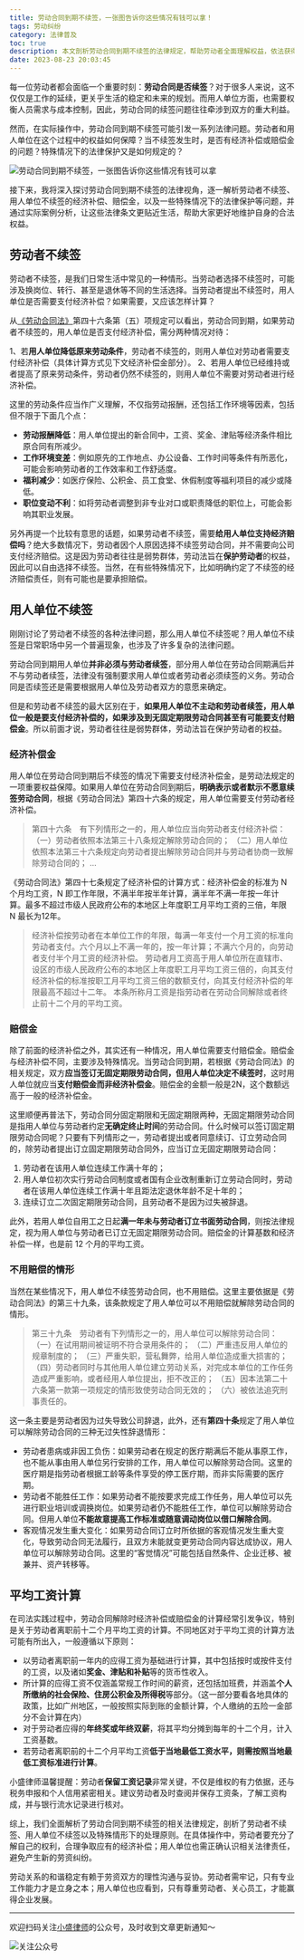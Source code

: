 ```yaml
---
title: 劳动合同到期不续签，一张图告诉你这些情况有钱可以拿！
tags: 劳动纠纷
category: 法律普及
toc: true
description: 本文剖析劳动合同到期不续签的法律规定，帮助劳动者全面理解权益，依法获得应有补偿。劳动者不续签时，评估劳动条件变化决定经济补偿；用人单位不续签时，原则上支付经济补偿或赔偿金，特殊情形可免除赔偿。补偿金按离职前12个月平均工资计算，包含奖金、补贴等。
date: 2023-08-23 20:03:45
---
```


每一位劳动者都会面临一个重要时刻：**劳动合同是否续签**？对于很多人来说，这不仅仅是工作的延续，更关乎生活的稳定和未来的规划。而用人单位方面，也需要权衡人员需求与成本控制，因此，劳动合同的续签问题往往牵涉到双方的重大利益。

然而，在实际操作中，劳动合同到期不续签可能引发一系列法律问题。劳动者和用人单位在这个过程中的权益如何保障？当不续签发生时，是否有经济补偿或赔偿金的问题？特殊情况下的法律保护又是如何规定的？

![劳动合同到期不续签，一张图告诉你这些情况有钱可以拿](https://slefboot-1251736664.cos.ap-beijing.myqcloud.com/20230823_employment_renewal_flow.png)

接下来，我将深入探讨劳动合同到期不续签的法律视角，逐一解析劳动者不续签、用人单位不续签的经济补偿、赔偿金，以及一些特殊情况下的法律保护等问题，并通过实际案例分析，让这些法律条文更贴近生活，帮助大家更好地维护自身的合法权益。

<!-- more -->

## 劳动者不续签

劳动者不续签，是我们日常生活中常见的一种情形。当劳动者选择不续签时，可能涉及换岗位、转行、甚至是退休等不同的生活选择。当劳动者提出不续签时，用人单位是否需要支付经济补偿？如果需要，又应该怎样计算？

从[《劳动合同法》](https://www.gov.cn/flfg/2007-06/29/content_669394.htm)第四十六条第（五）项规定可以看出，劳动合同到期，如果劳动者不续签的，用人单位是否支付经济补偿，需分两种情况对待：

1、若**用人单位降低原来劳动条件**，劳动者不续签的，则用人单位对劳动者需要支付经济补偿（具体计算方式见下文经济补偿金部分）。
2、若用人单位已经维持或者提高了原来劳动条件，劳动者仍然不续签的，则用人单位不需要对劳动者进行经济补偿。

这里的劳动条件应当作广义理解，不仅指劳动报酬，还包括工作环境等因素，包括但不限于下面几个点：

- **劳动报酬降低**：用人单位提出的新合同中，工资、奖金、津贴等经济条件相比原合同有所减少。
- **工作环境变差**：例如原先的工作地点、办公设备、工作时间等条件有所恶化，可能会影响劳动者的工作效率和工作舒适度。
- **福利减少**：如医疗保险、公积金、员工食堂、休假制度等福利项目的减少或降低。
- **职位变动不利**：如将劳动者调整到非专业对口或职责降低的职位上，可能会影响其职业发展。

另外再提一个比较有意思的话题，如果劳动者不续签，需要**给用人单位支持经济赔偿吗**？绝大多数情况下，劳动者因个人原因选择不续签劳动合同，并不需要向公司支付经济赔偿。这是因为劳动者往往是弱势群体，劳动法旨在**保护劳动者**的权益，因此可以自由选择不续签。当然，在有些特殊情况下，比如明确约定了不续签的经济赔偿责任，则有可能也是要承担赔偿。

## 用人单位不续签

刚刚讨论了劳动者不续签的各种法律问题，那么用人单位不续签呢？用人单位不续签是日常职场中另一个普遍现象，也涉及了许多复杂的法律问题。

劳动合同到期用人单位**并非必须与劳动者续签**，部分用人单位在劳动合同期满后并不与劳动者续签，法律没有强制要求用人单位或者劳动者必须续签的义务。劳动合同是否续签还是需要根据用人单位及劳动者双方的意愿来确定。

但是和劳动者不续签的最大区别在于，**如果用人单位不主动和劳动者续签，用人单位一般是要支付经济补偿的，如果涉及到无固定期限劳动合同甚至有可能要支付赔偿金**。所以前面才说，劳动者往往是弱势群体，劳动法旨在保护劳动者的权益。

### 经济补偿金

用人单位在劳动合同到期后不续签的情况下需要支付经济补偿金，是劳动法规定的一项重要权益保障。如果用人单位在劳动合同到期后，**明确表示或者默示不愿意续签劳动合同**，根据《劳动合同法》第四十六条的规定，用人单位需要支付劳动者经济补偿。

> 第四十六条　有下列情形之一的，用人单位应当向劳动者支付经济补偿：
>（一）劳动者依照本法第三十八条规定解除劳动合同的；
>（二）用人单位依照本法第三十六条规定向劳动者提出解除劳动合同并与劳动者协商一致解除劳动合同的；
> ...

《劳动合同法》第四十七条规定了经济补偿的计算方式：经济补偿金的标准为 N 个月均工资，N 即工作年限，不满半年按半年计算，满半年不满一年按一年计算。最多不超过市级人民政府公布的本地区上年度职工月平均工资的三倍，年限 N 最长为12年。

> 经济补偿按劳动者在本单位工作的年限，每满一年支付一个月工资的标准向劳动者支付。六个月以上不满一年的，按一年计算；不满六个月的，向劳动者支付半个月工资的经济补偿。
> 劳动者月工资高于用人单位所在直辖市、设区的市级人民政府公布的本地区上年度职工月平均工资三倍的，向其支付经济补偿的标准按职工月平均工资三倍的数额支付，向其支付经济补偿的年限最高不超过十二年。
> 本条所称月工资是指劳动者在劳动合同解除或者终止前十二个月的平均工资。

### 赔偿金

除了前面的经济补偿之外，其实还有一种情况，用人单位需要支付赔偿金。赔偿金与经济补偿不同，主要涉及特殊情况。当劳动合同到期，若根据《劳动合同法》的相关规定，双方**应当签订无固定期限劳动合同，但用人单位决定不续签时**，这时用人单位就应当**支付赔偿金而非经济补偿金**。赔偿金的金额一般是2N，这个数额远高于一般的经济补偿金。

这里顺便再普法下，劳动合同分固定期限和无固定期限两种，无固定期限劳动合同是指用人单位与劳动者约定**无确定终止时间**的劳动合同。什么时候可以签订固定期限劳动合同呢？只要有下列情形之一，劳动者提出或者同意续订、订立劳动合同的，除劳动者提出订立固定期限劳动合同外，应当订立无固定期限劳动合同：

1. 劳动者在该用人单位连续工作满十年的；
2. 用人单位初次实行劳动合同制度或者国有企业改制重新订立劳动合同时，劳动者在该用人单位连续工作满十年且距法定退休年龄不足十年的；
3. 连续订立二次固定期限劳动合同，且劳动者不是因为过失被辞退。

此外，若用人单位自用工之日起**满一年未与劳动者订立书面劳动合同**，则按法律规定，视为用人单位与劳动者已订立无固定期限劳动合同。赔偿金的计算基数和经济补偿一样，也是前 12 个月的平均工资。

### 不用赔偿的情形

当然在某些情况下，用人单位不续签劳动合同，也不用赔偿。这里主要依据是《劳动合同法》的第三十九条，该条款规定了用人单位可以不用赔偿就解除劳动合同的情形。

> 第三十九条　劳动者有下列情形之一的，用人单位可以解除劳动合同：
>（一）在试用期间被证明不符合录用条件的；
>（二）严重违反用人单位的规章制度的；
>（三）严重失职，营私舞弊，给用人单位造成重大损害的；
>（四）劳动者同时与其他用人单位建立劳动关系，对完成本单位的工作任务造成严重影响，或者经用人单位提出，拒不改正的；
>（五）因本法第二十六条第一款第一项规定的情形致使劳动合同无效的；
>（六）被依法追究刑事责任的。

这一条主要是劳动者因为过失导致公司辞退，此外，还有**第四十条**规定了用人单位可以解除劳动合同的三种无过失性辞退情形：

- 劳动者患病或非因工负伤：如果劳动者在规定的医疗期满后不能从事原工作，也不能从事由用人单位另行安排的工作，用人单位可以解除劳动合同。这里的医疗期是指劳动者根据工龄等条件享受的停工医疗期，而非实际需要的医疗期。
- 劳动者不能胜任工作：如果劳动者不能按要求完成工作任务，用人单位可以先进行职业培训或调换岗位。如果劳动者仍不能胜任工作，单位可以解除劳动合同。但用人单位**不能故意提高工作标准或随意调动岗位以借口解除合同**。
- 客观情况发生重大变化：如果劳动合同订立时所依据的客观情况发生重大变化，导致劳动合同无法履行，且双方未能就变更劳动合同内容达成协议，用人单位可以解除劳动合同。这里的“客觉情况”可能包括自然条件、企业迁移、被兼并、资产转移等。

## 平均工资计算

在司法实践过程中，劳动合同解除时经济补偿或赔偿金的计算经常引发争议，特别是关于劳动者离职前十二个月平均工资的计算。不同地区对于平均工资的计算方法可能有所出入，一般遵循以下原则：

- 以劳动者离职前一年内的应得工资为基础进行计算，其中包括按时或按件支付的工资，以及诸如**奖金、津贴和补贴**等的货币性收入。
- 所计算的应得工资不仅涵盖常规工作时间的薪资，还包括加班费，并涵盖**个人所缴纳的社会保险、住房公积金及所得税**等部分。（这一部分要看各地具体的政策，比如广州地区，一般按照实际到账的金额计算，个人缴纳的五险一金部分不会计算在内）
- 对于劳动者应得的**年终奖或年终双薪**，将其平均分摊到每年的十二个月，计入工资基数。
- 若劳动者离职前的十二个月平均工资**低于当地最低工资水平，则需按照当地最低工资标准进行计算**。

小盛律师温馨提醒：劳动者**保留工资记录**非常关键，不仅是维权的有力依据，还与税务申报和个人信用紧密相关。建议劳动者及时查阅并保存工资条，了解工资构成，并与银行流水记录进行核对。

综上，我们全面解析了劳动合同到期不续签的相关法律规定，剖析了劳动者不续签、用人单位不续签以及特殊情形下的处理原则。在具体操作中，劳动者要充分了解自己的权利，合理争取应有的经济补偿；用人单位也需正确认识相关法律责任，避免产生新的劳资纠纷。

劳动关系的和谐稳定有赖于劳资双方的理性沟通与妥协。劳动者需牢记，只有专业工作能力才是立身之本；用人单位也应看到，只有尊重劳动者、关心员工，才能赢得企业发展。

---
欢迎扫码关注[小盛律师](https://selfboot.cn/links)的公众号，及时收到文章更新通知～

![关注公众号](https://slefboot-1251736664.cos.ap-beijing.myqcloud.com/20230721_wx_qrcode.png)